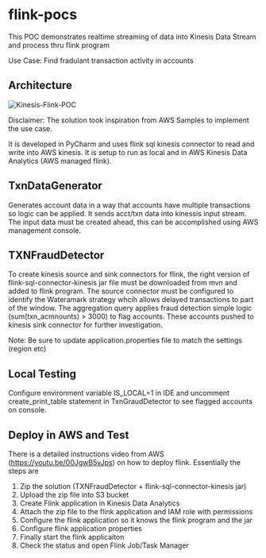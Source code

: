 # flink-pocs
This POC demonstrates realtime streaming of data into Kinesis Data Stream and process thru flink program

Use Case: Find fradulant transaction activity in accounts

## Architecture

![Kinesis-Flink-POC](https://github.com/user-attachments/assets/ec241e17-51f8-4233-bd20-e25ad70271cd)

Disclaimer: The solution took inspiration from AWS Samples to implement the use case.

It is developed in PyCharm and uses flink sql kinesis connector to read and write into AWS kinesis. It is setup to run as local and in AWS Kinesis Data Analytics (AWS managed flink).

## TxnDataGenerator
Generates account data in a way that accounts have multiple transactions so logic can be applied. It sends acct/txn data into kinessis input stream. The input data must be created ahead, this can be accomplished using AWS management console. 

## TXNFraudDetector
To create kinesis source and sink connectors for flink, the right version of flink-sql-connector-kinesis jar file must be downloaded from mvn and added to flink program. The source connector must be configured to identify the Wateramark strategy whcih allows delayed transactions to part of the window. The aggregation query applies fraud detection simple logic (sum(txn_acmnounts) > 3000) to flag accounts. These accounts pushed to kinesis sink connector for further investigation. 

Note: Be sure to update application.properties file to match the settings (region etc)

## Local Testing
Configure environment variable IS_LOCAL=1 in IDE and uncomment create_print_table statement in TxnGraudDetector to see flagged accounts on console.

## Deploy in AWS and Test
There is a detailed instructions video from AWS (https://youtu.be/00JgwB5vJps) on how to deploy flink. Essentially the steps are

1. Zip the solution (TXNFraudDetector + flink-sql-connector-kinesis jar)
2. Upload the zip file into S3 bucket
3. Create Flink application in Kinesis Data Analytics
4. Attach the zip file to the flink application and IAM role with permissions
5. Configure the flink application so it knows the flink program and the jar
6. Configure flink application properties
7. Finally start the flink applicaiton
8. Check the status and open Flink Job/Task Manager







